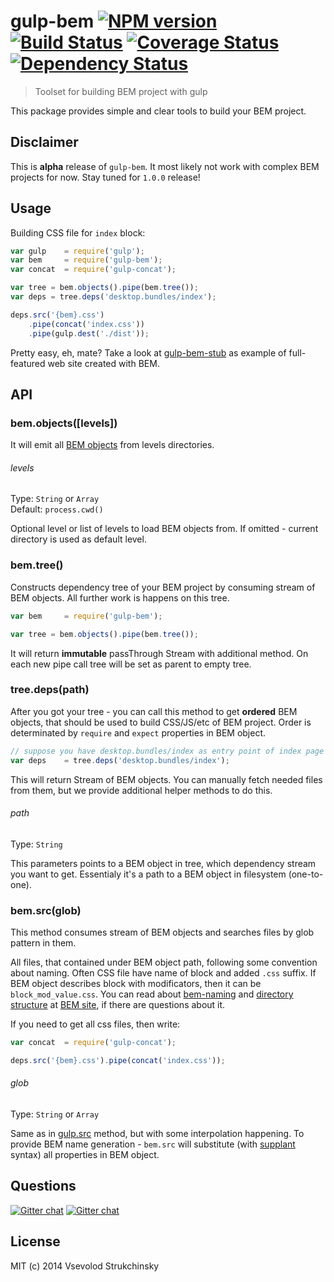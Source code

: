 # gulp-bem [![NPM version][npm-image]][npm-url] [![Build Status][travis-image]][travis-url] [![Coverage Status][coveralls-image]][coveralls-url] [![Dependency Status][depstat-image]][depstat-url]
> Toolset for building BEM project with gulp

This package provides simple and clear tools to build your BEM project.

## Disclaimer

This is __alpha__ release of `gulp-bem`. It most likely not work with complex BEM projects for now. Stay tuned for `1.0.0` release!

## Usage

Building CSS file for `index` block:

```js
var gulp    = require('gulp');
var bem     = require('gulp-bem');
var concat  = require('gulp-concat');

var tree = bem.objects().pipe(bem.tree());
var deps = tree.deps('desktop.bundles/index');

deps.src('{bem}.css')
    .pipe(concat('index.css'))
    .pipe(gulp.dest('./dist'));
```

Pretty easy, eh, mate? Take a look at [gulp-bem-stub](https://github.com/matmuchrapna/gulp-bem-stub) as example of full-featured web site created with BEM.

## API

### bem.objects([levels])

It will emit all [BEM objects](https://github.com/floatdrop/bem-object) from levels directories.

###### levels
Type: `String` or `Array`  
Default: `process.cwd()`  

Optional level or list of levels to load BEM objects from. If omitted - current directory is used as default level.

### bem.tree()

Constructs dependency tree of your BEM project by consuming stream of BEM objects. All further work is happens on this tree.

```js
var bem     = require('gulp-bem');

var tree = bem.objects().pipe(bem.tree());
```

It will return  __immutable__ passThrough Stream with additional method. On each new pipe call tree will be set as parent to empty tree.

### tree.deps(path)

After you got your tree - you can call this method to get __ordered__ BEM objects, that should be used to build CSS/JS/etc of BEM project. Order is determinated by `require` and `expect` properties in BEM object.

```js
// suppose you have desktop.bundles/index as entry point of index page
var deps    = tree.deps('desktop.bundles/index');
```

This will return Stream of BEM objects. You can manually fetch needed files from them, but we provide additional helper methods to do this.

###### path
Type: `String`  

This parameters points to a BEM object in tree, which dependency stream you want to get. Essentialy it's a path to a BEM object in filesystem (one-to-one).

### bem.src(glob)

This method consumes stream of BEM objects and searches files by glob pattern in them.

All files, that contained under BEM object path, following some convention about naming. Often CSS file have name of block and added `.css` suffix. If BEM object describes block with modificators, then it can be `block_mod_value.css`. You can read about [bem-naming](http://bem.info/tools/bem/bem-naming/) and [directory structure](http://bem.info/method/filesystem/) at [BEM site](http://bem.info), if there are questions about it.

If you need to get all css files, then write:

```js
var concat  = require('gulp-concat');

deps.src('{bem}.css').pipe(concat('index.css'));
```

###### glob
Type: `String` or `Array`  

Same as in [gulp.src](https://github.com/gulpjs/gulp/blob/master/docs/API.md#gulpsrcglobs-options) method, but with some interpolation happening. To provide BEM name generation - `bem.src` will substitute (with [supplant](http://javascript.crockford.com/remedial.html) syntax) all properties in BEM object.

## Questions

[![Gitter chat](https://badges.gitter.im/floatdrop/gulp-bem.png)](https://gitter.im/floatdrop/gulp-bem) 
[![Gitter chat](https://badges.gitter.im/bem/talk.png)](https://gitter.im/bem/talk)

## License

MIT (c) 2014 Vsevolod Strukchinsky

[npm-url]: https://npmjs.org/package/gulp-bem
[npm-image]: https://badge.fury.io/js/gulp-bem.png

[travis-url]: http://travis-ci.org/floatdrop/gulp-bem
[travis-image]: https://travis-ci.org/floatdrop/gulp-bem.png?branch=master

[depstat-url]: https://david-dm.org/floatdrop/gulp-bem
[depstat-image]: https://david-dm.org/floatdrop/gulp-bem.png?theme=shields.io

[coveralls-url]: https://coveralls.io/r/floatdrop/gulp-bem
[coveralls-image]: https://coveralls.io/repos/floatdrop/gulp-bem/badge.png

